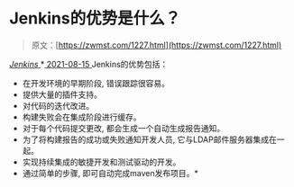 <!--yml
category: 未分类
date: 0001-01-01 00:00:00
-->

# Jenkins的优势是什么？

> 原文：[https://zwmst.com/1227.html](https://zwmst.com/1227.html)

   [ *Jenkins* ](https://zwmst.com/jenkins)*[ <time datetime="2021-08-15T10:47:32+08:00"> 2021-08-15 </time> ](https://zwmst.com/1227.html)  Jenkins的优势包括：

*   在开发环境的早期阶段, 错误跟踪很容易。
*   提供大量的插件支持。
*   对代码的迭代改进。
*   构建失败会在集成阶段进行缓存。
*   对于每个代码提交更改, 都会生成一个自动生成报告通知。
*   为了将构建报告的成功或失败通知开发人员, 它与LDAP邮件服务器集成在一起。
*   实现持续集成的敏捷开发和测试驱动的开发。
*   通过简单的步骤, 即可自动完成maven发布项目。*